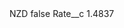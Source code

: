 <?xml version="1.0" encoding="UTF-8"?>
<CustomMetadata xmlns="http://soap.sforce.com/2006/04/metadata" xmlns:xsi="http://www.w3.org/2001/XMLSchema-instance" xmlns:xsd="http://www.w3.org/2001/XMLSchema">
    <label>NZD</label>
    <protected>false</protected>
    <values>
        <field>Rate__c</field>
        <value xsi:type="xsd:double">1.4837</value>
    </values>
</CustomMetadata>
